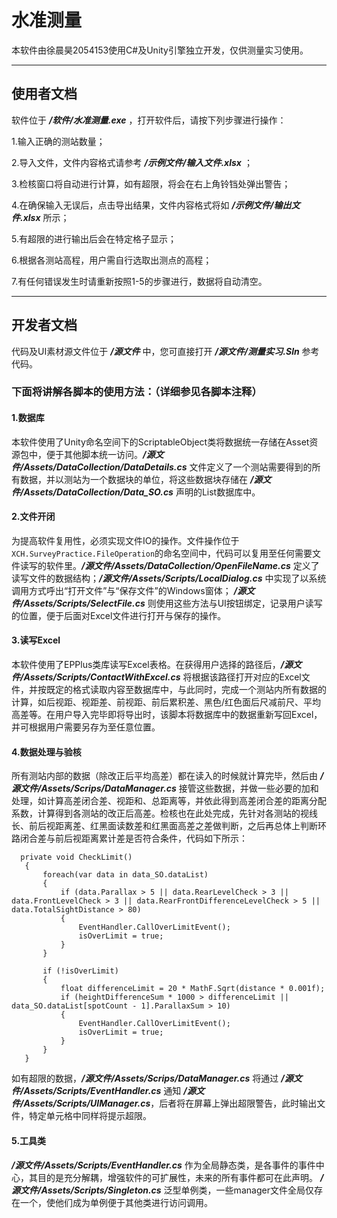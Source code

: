 # 水准测量
  本软件由徐晨昊2054153使用C#及Unity引擎独立开发，仅供测量实习使用。
  
-----

## 使用者文档
  软件位于 ***/软件/水准测量.exe*** ，打开软件后，请按下列步骤进行操作：
  
1.输入正确的测站数量；

2.导入文件，文件内容格式请参考 ***/示例文件/输入文件.xlsx*** ；

3.检核窗口将自动进行计算，如有超限，将会在右上角铃铛处弹出警告；

4.在确保输入无误后，点击导出结果，文件内容格式将如 ***/示例文件/输出文件.xlsx*** 所示；

5.有超限的进行输出后会在特定格子显示；

6.根据各测站高程，用户需自行选取出测点的高程；

7.有任何错误发生时请重新按照1-5的步骤进行，数据将自动清空。

-----

## 开发者文档

代码及UI素材源文件位于 ***/源文件*** 中，您可直接打开 ***/源文件/测量实习.Sln*** 参考代码。

### 下面将讲解各脚本的使用方法：（详细参见各脚本注释）

#### 1.数据库
  本软件使用了Unity命名空间下的ScriptableObject类将数据统一存储在Asset资源包中，便于其他脚本统一访问。***/源文件/Assets/DataCollection/DataDetails.cs*** 文件定义了一个测站需要得到的所有数据，并以测站为一个数据块的单位，将这些数据块存储在 ***/源文件/Assets/DataCollection/Data_SO.cs*** 声明的List数据库中。

#### 2.文件开闭
  为提高软件复用性，必须实现文件IO的操作。文件操作位于`XCH.SurveyPractice.FileOperation`的命名空间中，代码可以复用至任何需要文件读写的软件里。***/源文件/Assets/DataCollection/OpenFileName.cs*** 定义了读写文件的数据结构；***/源文件/Assets/Scripts/LocalDialog.cs*** 中实现了以系统调用方式呼出“打开文件”与“保存文件”的Windows窗体； ***/源文件/Assets/Scripts/SelectFile.cs*** 则使用这些方法与UI按钮绑定，记录用户读写的位置，便于后面对Excel文件进行打开与保存的操作。
  
#### 3.读写Excel
  本软件使用了EPPlus类库读写Excel表格。在获得用户选择的路径后，***/源文件/Assets/Scripts/ContactWithExcel.cs*** 将根据该路径打开对应的Excel文件，并按既定的格式读取内容至数据库中，与此同时，完成一个测站内所有数据的计算，如后视距、视距差、前视距、前后累积差、黑色/红色面后尺减前尺、平均高差等。在用户导入完毕即将导出时，该脚本将数据库中的数据重新写回Excel，并可根据用户需要另存为至任意位置。
  
#### 4.数据处理与验核
  所有测站内部的数据（除改正后平均高差）都在读入的时候就计算完毕，然后由 ***/源文件/Assets/Scrips/DataManager.cs*** 接管这些数据，并做一些必要的加和处理，如计算高差闭合差、视距和、总距离等，并依此得到高差闭合差的距离分配系数，计算得到各测站的改正后高差。检核也在此处完成，先针对各测站的视线长、前后视距离差、红黑面读数差和红黑面高差之差做判断，之后再总体上判断环路闭合差与前后视距离累计差是否符合条件，代码如下所示：
 ```
   private void CheckLimit()
    {
        foreach(var data in data_SO.dataList)
        {
            if (data.Parallax > 5 || data.RearLevelCheck > 3 || data.FrontLevelCheck > 3 || data.RearFrontDifferenceLevelCheck > 5 || data.TotalSightDistance > 80)
            {
                EventHandler.CallOverLimitEvent();
                isOverLimit = true;
            }
        }

        if (!isOverLimit)
        {
            float differenceLimit = 20 * MathF.Sqrt(distance * 0.001f);
            if (heightDifferenceSum * 1000 > differenceLimit || data_SO.dataList[spotCount - 1].ParallaxSum > 10)
            {
                EventHandler.CallOverLimitEvent();
                isOverLimit = true;
            }
        }
    }
  ```
  如有超限的数据，***/源文件/Assets/Scrips/DataManager.cs*** 将通过 ***/源文件/Assets/Scripts/EventHandler.cs*** 通知 ***/源文件/Assets/Scripts/UIManager.cs***，后者将在屏幕上弹出超限警告，此时输出文件，特定单元格中同样将提示超限。
  
#### 5.工具类
  ***/源文件/Assets/Scripts/EventHandler.cs*** 作为全局静态类，是各事件的事件中心，其目的是充分解耦，增强软件的可扩展性，未来的所有事件都可在此声明。
  ***/源文件/Assets/Scripts/Singleton.cs*** 泛型单例类，一些manager文件全局仅存在一个，使他们成为单例便于其他类进行访问调用。
